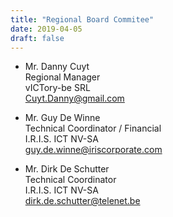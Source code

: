 ```yaml
---
title: "Regional Board Commitee"
date: 2019-04-05
draft: false
---
```



- Mr. Danny Cuyt  
  Regional Manager  
  vICTory-be SRL  
  Cuyt.Danny@gmail.com  

- Mr. Guy De Winne  
  Technical Coordinator / Financial  
  I.R.I.S. ICT NV-SA  
  guy.de.winne@iriscorporate.com  

- Mr. Dirk De Schutter  
  Technical Coordinator  
  I.R.I.S. ICT NV-SA  
  dirk.de.schutter@telenet.be  

